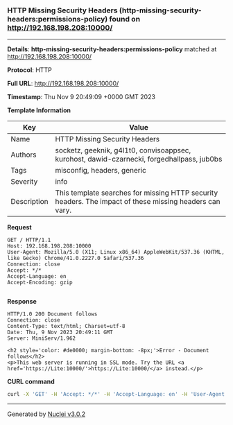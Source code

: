 ### HTTP Missing Security Headers (http-missing-security-headers:permissions-policy) found on http://192.168.198.208:10000/

----
**Details**: **http-missing-security-headers:permissions-policy** matched at http://192.168.198.208:10000/

**Protocol**: HTTP

**Full URL**: http://192.168.198.208:10000/

**Timestamp**: Thu Nov 9 20:49:09 +0000 GMT 2023

**Template Information**

| Key | Value |
| --- | --- |
| Name | HTTP Missing Security Headers |
| Authors | socketz, geeknik, g4l1t0, convisoappsec, kurohost, dawid-czarnecki, forgedhallpass, jub0bs |
| Tags | misconfig, headers, generic |
| Severity | info |
| Description | This template searches for missing HTTP security headers. The impact of these missing headers can vary.<br> |

**Request**
```http
GET / HTTP/1.1
Host: 192.168.198.208:10000
User-Agent: Mozilla/5.0 (X11; Linux x86_64) AppleWebKit/537.36 (KHTML, like Gecko) Chrome/41.0.2227.0 Safari/537.36
Connection: close
Accept: */*
Accept-Language: en
Accept-Encoding: gzip


```

**Response**
```http
HTTP/1.0 200 Document follows
Connection: close
Content-Type: text/html; Charset=utf-8
Date: Thu, 9 Nov 2023 20:49:11 GMT
Server: MiniServ/1.962

<h2 style='color: #de0000; margin-bottom: -8px;'>Error - Document follows</h2>
<p>This web server is running in SSL mode. Try the URL <a href='https://Lite:10000/'>https://Lite:10000/</a> instead.</p>

```


**CURL command**
```sh
curl -X 'GET' -H 'Accept: */*' -H 'Accept-Language: en' -H 'User-Agent: Mozilla/5.0 (X11; Linux x86_64) AppleWebKit/537.36 (KHTML, like Gecko) Chrome/41.0.2227.0 Safari/537.36' 'http://192.168.198.208:10000/'
```

----

Generated by [Nuclei v3.0.2](https://github.com/projectdiscovery/nuclei)